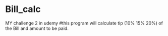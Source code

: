 # Bill_calc
MY challenge 2 in udemy
#this program will calculate tip (10% 15% 20%) of the Bill and amount to be paid.
